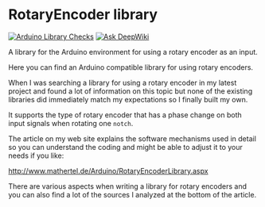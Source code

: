 # RotaryEncoder library

[![Arduino Library Checks](https://github.com/mathertel/RotaryEncoder/actions/workflows/arduino-checks.yml/badge.svg)](https://github.com/mathertel/RotaryEncoder/actions/workflows/arduino-checks.yml)
[![Ask DeepWiki](https://deepwiki.com/badge.svg)](https://deepwiki.com/mathertel/RotaryEncoder)

A library for the Arduino environment for using a rotary encoder as an input.

Here you can find an Arduino compatible library for using rotary encoders.

When I was searching a library for using a rotary encoder in my latest project and found a lot of information on this topic but none of the existing libraries did immediately match my expectations so I finally built my own. 

It supports the type of rotary encoder that has a phase change on both input signals when rotating one `notch`.

The article on my web site explains the software mechanisms used in detail so you can understand
the coding and might be able to adjust it to your needs if you like:

<http://www.mathertel.de/Arduino/RotaryEncoderLibrary.aspx>

There are various aspects when writing a library for rotary encoders and you can also find a lot of the sources I analyzed at the bottom of the article. 

